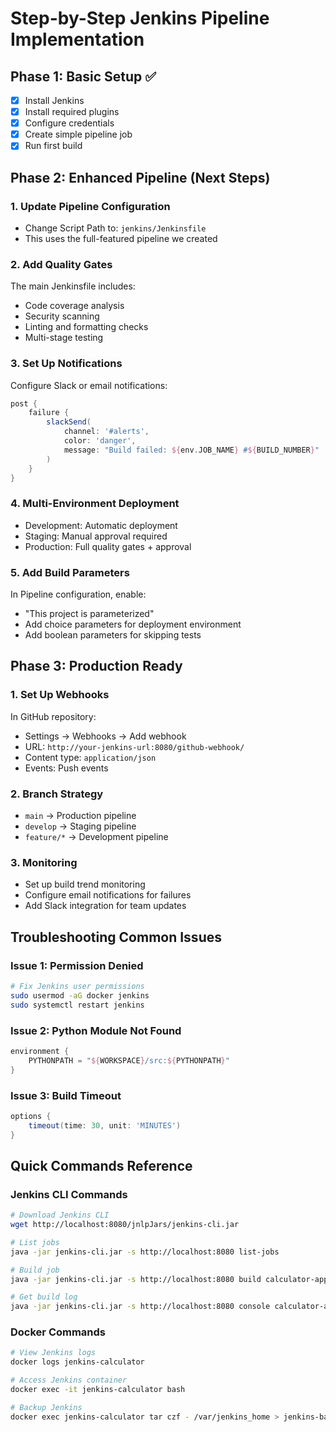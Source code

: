 # Step-by-Step Jenkins Pipeline Implementation

## Phase 1: Basic Setup ✅
- [x] Install Jenkins
- [x] Install required plugins
- [x] Configure credentials
- [x] Create simple pipeline job
- [x] Run first build

## Phase 2: Enhanced Pipeline (Next Steps)

### 1. Update Pipeline Configuration
- Change Script Path to: `jenkins/Jenkinsfile`
- This uses the full-featured pipeline we created

### 2. Add Quality Gates
The main Jenkinsfile includes:
- Code coverage analysis
- Security scanning
- Linting and formatting checks
- Multi-stage testing

### 3. Set Up Notifications
Configure Slack or email notifications:
```groovy
post {
    failure {
        slackSend(
            channel: '#alerts',
            color: 'danger',
            message: "Build failed: ${env.JOB_NAME} #${BUILD_NUMBER}"
        )
    }
}
```

### 4. Multi-Environment Deployment
- Development: Automatic deployment
- Staging: Manual approval required
- Production: Full quality gates + approval

### 5. Add Build Parameters
In Pipeline configuration, enable:
- "This project is parameterized"
- Add choice parameters for deployment environment
- Add boolean parameters for skipping tests

## Phase 3: Production Ready

### 1. Set Up Webhooks
In GitHub repository:
- Settings → Webhooks → Add webhook
- URL: `http://your-jenkins-url:8080/github-webhook/`
- Content type: `application/json`
- Events: Push events

### 2. Branch Strategy
- `main` → Production pipeline
- `develop` → Staging pipeline  
- `feature/*` → Development pipeline

### 3. Monitoring
- Set up build trend monitoring
- Configure email notifications for failures
- Add Slack integration for team updates

## Troubleshooting Common Issues

### Issue 1: Permission Denied
```bash
# Fix Jenkins user permissions
sudo usermod -aG docker jenkins
sudo systemctl restart jenkins
```

### Issue 2: Python Module Not Found
```groovy
environment {
    PYTHONPATH = "${WORKSPACE}/src:${PYTHONPATH}"
}
```

### Issue 3: Build Timeout
```groovy
options {
    timeout(time: 30, unit: 'MINUTES')
}
```

## Quick Commands Reference

### Jenkins CLI Commands
```bash
# Download Jenkins CLI
wget http://localhost:8080/jnlpJars/jenkins-cli.jar

# List jobs
java -jar jenkins-cli.jar -s http://localhost:8080 list-jobs

# Build job
java -jar jenkins-cli.jar -s http://localhost:8080 build calculator-app-pipeline

# Get build log
java -jar jenkins-cli.jar -s http://localhost:8080 console calculator-app-pipeline
```

### Docker Commands
```bash
# View Jenkins logs
docker logs jenkins-calculator

# Access Jenkins container
docker exec -it jenkins-calculator bash

# Backup Jenkins
docker exec jenkins-calculator tar czf - /var/jenkins_home > jenkins-backup.tar.gz
```
